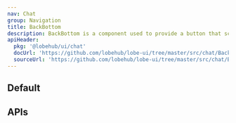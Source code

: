 ```yaml
---
nav: Chat
group: Navigation
title: BackBottom
description: BackBottom is a component used to provide a button that scrolls the user back to the bottom of the page or chat window.
apiHeader:
  pkg: '@lobehub/ui/chat'
  docUrl: 'https://github.com/lobehub/lobe-ui/tree/master/src/chat/BackBottom/index.md'
  sourceUrl: 'https://github.com/lobehub/lobe-ui/tree/master/src/chat/BackBottom/index.tsx'
---
```


## Default

<code src="./demos/index.tsx"></code>

## APIs

<API></API>
